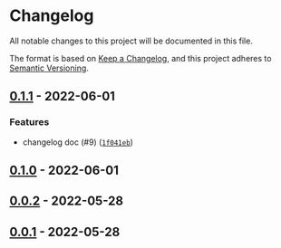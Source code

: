 # Changelog

All notable changes to this project will be documented in this file.

The format is based on [Keep a Changelog], and this project adheres to
[Semantic Versioning].

## [0.1.1] - 2022-06-01

### Features

- changelog doc (#9) ([`1f041eb`])

## [0.1.0] - 2022-06-01

## [0.0.2] - 2022-05-28

## [0.0.1] - 2022-05-28

[keep a changelog]: https://keepachangelog.com/en/1.0.0/
[semantic versioning]: https://semver.org/spec/v2.0.0.html
[0.1.1]: https://github.com/sylc/release-me/compare/0.1.0...0.1.1
[`1f041eb`]: https://github.com/sylc/release-me/commit/1f041ebd2dd227913054d31eb30adfebee9ef570
[0.1.0]: https://github.com/sylc/release-me/compare/0.0.2...0.1.0
[0.0.2]: https://github.com/sylc/release-me/compare/0.0.1...0.0.2
[0.0.1]: https://github.com/sylc/release-me/compare/0.0.1
